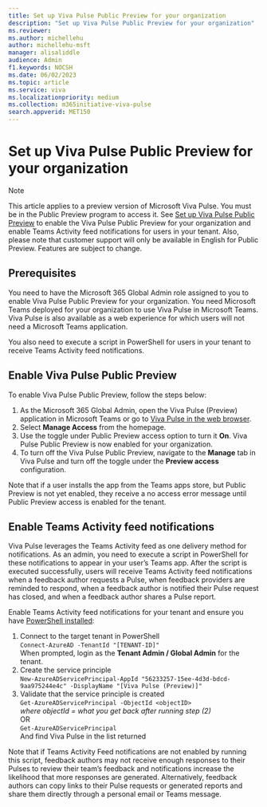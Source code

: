 ```yaml
---
title: Set up Viva Pulse Public Preview for your organization
description: "Set up Viva Pulse Public Preview for your organization"
ms.reviewer: 
ms.author: michellehu
author: michellehu-msft
manager: alisaliddle
audience: Admin
f1.keywords: NOCSH
ms.date: 06/02/2023
ms.topic: article
ms.service: viva
ms.localizationpriority: medium
ms.collection: m365initiative-viva-pulse  
search.appverid: MET150
---
```


# Set up Viva Pulse Public Preview for your organization

> [!NOTE]
> This article applies to a preview version of Microsoft Viva Pulse. You must be in the Public Preview program to access it. See [Set up Viva Pulse Public Preview](./set-up-viva-pulse-public-preview-for-your-organization.md) to enable the Viva Pulse Public Preview for your organization and enable Teams Activity feed notifications for users in your tenant. Also, please note that customer support will only be available in English for Public Preview. Features are subject to change.

## Prerequisites

You need to have the Microsoft 365 Global Admin role assigned to you to enable Viva Pulse Public Preview for your organization. You need Microsoft Teams deployed for your organization to use Viva Pulse in Microsoft Teams. Viva Pulse is also available as a web experience for which users will not need a Microsoft Teams application.

You also need to execute a script in PowerShell for users in your tenant to receive Teams Activity feed notifications.

## Enable Viva Pulse Public Preview

To enable Viva Pulse Public Preview, follow the steps below:

1. As the Microsoft 365 Global Admin, open the Viva Pulse (Preview) application in Microsoft Teams or go to [Viva Pulse in the web browser](https://pulse.viva.cloud.microsoft/).
2. Select **Manage Access** from the homepage.
3. Use the toggle under Public Preview access option to turn it **On**. Viva Pulse Public Preview is now enabled for your organization.
4. To turn off the Viva Pulse Public Preview, navigate to the **Manage** tab in Viva Pulse and turn off the toggle under the **Preview access** configuration.

Note that if a user installs the app from the Teams apps store, but Public Preview is not yet enabled, they receive a no access error message until Public Preview access is enabled for the tenant.

## Enable Teams Activity feed notifications  

Viva Pulse leverages the Teams Activity feed as one delivery method for notifications. As an admin, you need to execute a script in PowerShell for these notifications to appear in your user’s Teams app. After the script is executed successfully, users will receive Teams Activity feed notifications when a feedback author requests a Pulse, when feedback providers are reminded to respond, when a feedback author is notified their Pulse request has closed, and when a feedback author shares a Pulse report.

Enable Teams Activity feed notifications for your tenant and ensure you have [PowerShell installed](https://learn.microsoft.com/powershell/scripting/install/installing-powershell-on-windows):

1. Connect to the target tenant in PowerShell\
`Connect-AzureAD -TenantId "[TENANT-ID]"`\
When prompted, login as the **Tenant Admin / Global Admin** for the tenant.
2. Create the service principle\
`New-AzureADServicePrincipal-AppId "56233257-15ee-4d3d-bdcd-9aa975244e4c" -DisplayName "[Viva Pulse (Preview)]"`
3. Validate that the service principle is created\
`Get-AzureADServicePrincipal -ObjectId <objectID>`\
*where objectId = what you get back after running step (2)*\
OR\
`Get-AzureADServicePrincipal`\
And find Viva Pulse in the list returned

Note that if Teams Activity Feed notifications are not enabled by running this script, feedback authors may not receive enough responses to their Pulses to review their team’s feedback and notifications increase the likelihood that more responses are generated. Alternatively, feedback authors can copy links to their Pulse requests or generated reports and share them directly through a personal email or Teams message.